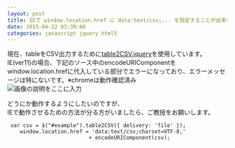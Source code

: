 ```yaml
---
layout: post
title: IEで window.location.href に data:text/csv;... を設定することが出来ない
date: 2015-04-22 03:39:08
categories: javascript jquery html5
---
```

<!-- {% raw %} -->
<p>現在、tableをCSV出力するために<a href="http://www.kunalbabre.com/projects/table2CSV.php" rel="nofollow noreferrer">table2CSV.jquery</a>を使用しています。<br>
IE(ver11)の場合、下記のソース中のencodeURIComponentを window.location.hrefに代入している部分でエラーになっており、エラーメッセージは特にないです。※chromeは動作確認済み<br>
<img src="https://i.stack.imgur.com/IhNZA.png" alt="画像の説明をここに入力"></p>

<p>どうにか動作するようにしたいのですが、<br>
IEで動作させるための方法が分る方がいましたら、ご教授をお願いします。</p>



<pre class="lang-js prettyprint-override"><code> var csv = $("#example").table2CSV({ delivery: 'file' });
    window.location.href = 'data:text/csv;charset=UTF-8,'
                          + encodeURIComponent(csv);
</code></pre>
<!-- {% endraw %} -->
